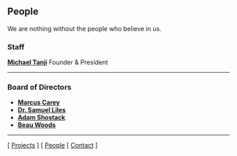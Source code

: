 ## People

We are nothing without the people who believe in us.

### Staff

**[Michael Tanji](https://www.linkedin.com/in/mtanji/)** Founder & President

***

### Board of Directors

* **[Marcus Carey](https://www.linkedin.com/in/marcuscarey/)**
* **[Dr. Samuel Liles](https://www.linkedin.com/in/drliles/)**
* **[Adam Shostack](https://www.linkedin.com/in/shostack/)**
* **[Beau Woods](https://www.linkedin.com/in/beauwoods/)**

***

[ [Projects](projects.md) ] [ [People](people.md)  [ [Contact](contact.md) ]
